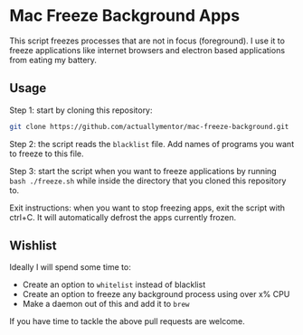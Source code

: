 # Mac Freeze Background Apps

This script freezes processes that are not in focus (foreground). I use it to freeze applications like internet browsers and electron based applications from eating my battery.

## Usage

Step 1: start by cloning this repository:

```bash
git clone https://github.com/actuallymentor/mac-freeze-background.git
```

Step 2: the script reads the `blacklist` file. Add names of programs you want to freeze to this file.

Step 3: start the script when you want to freeze applications by running `bash ./freeze.sh` while inside the directory that you cloned this repository to.

Exit instructions: when you want to stop freezing apps, exit the script with ctrl+C. It will automatically defrost the apps currently frozen.

## Wishlist

Ideally I will spend some time to:

- Create an option to `whitelist` instead of blacklist
- Create an option to freeze any background process using over x% CPU
- Make a daemon out of this and add it to `brew`

If you have time to tackle the above pull requests are welcome.
